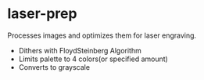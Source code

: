 # laser-prep

Processes images and optimizes them for laser engraving. 

* Dithers with FloydSteinberg Algorithm  
* Limits palette to 4 colors(or specified amount)  
* Converts to grayscale  

